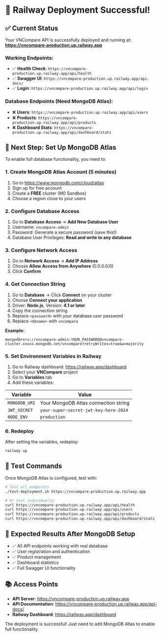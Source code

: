 # 🎉 Railway Deployment Successful!

## ✅ Current Status

Your VNCompare API is successfully deployed and running at:
**https://vncompare-production.up.railway.app**

### Working Endpoints:
- ✅ **Health Check**: `https://vncompare-production.up.railway.app/api/health`
- ✅ **Swagger UI**: `https://vncompare-production.up.railway.app/api-docs/`
- ✅ **Login**: `https://vncompare-production.up.railway.app/api/login`

### Database Endpoints (Need MongoDB Atlas):
- ❌ **Users**: `https://vncompare-production.up.railway.app/api/users`
- ❌ **Products**: `https://vncompare-production.up.railway.app/api/products`
- ❌ **Dashboard Stats**: `https://vncompare-production.up.railway.app/api/dashboard/stats`

## 🔧 Next Step: Set Up MongoDB Atlas

To enable full database functionality, you need to:

### 1. Create MongoDB Atlas Account (5 minutes)
1. Go to https://www.mongodb.com/cloud/atlas
2. Sign up for free account
3. Create a **FREE** cluster (M0 Sandbox)
4. Choose a region close to your users

### 2. Configure Database Access
1. Go to **Database Access** → **Add New Database User**
2. Username: `vncompare-admin`
3. Password: Generate a secure password (save this!)
4. Database User Privileges: **Read and write to any database**

### 3. Configure Network Access
1. Go to **Network Access** → **Add IP Address**
2. Choose **Allow Access from Anywhere** (0.0.0.0/0)
3. Click **Confirm**

### 4. Get Connection String
1. Go to **Database** → Click **Connect** on your cluster
2. Choose **Connect your application**
3. Driver: **Node.js**, Version: **4.1 or later**
4. Copy the connection string
5. Replace `<password>` with your database user password
6. Replace `<dbname>` with `vncompare`

**Example:**
```
mongodb+srv://vncompare-admin:YOUR_PASSWORD@vncompare-cluster.xxxxx.mongodb.net/vncompare?retryWrites=true&w=majority
```

### 5. Set Environment Variables in Railway
1. Go to Railway dashboard: https://railway.app/dashboard
2. Select your **VNCompare** project
3. Go to **Variables** tab
4. Add these variables:

| Variable | Value |
|----------|-------|
| `MONGODB_URI` | Your MongoDB Atlas connection string |
| `JWT_SECRET` | `your-super-secret-jwt-key-here-2024` |
| `NODE_ENV` | `production` |

### 6. Redeploy
After setting the variables, redeploy:
```bash
railway up
```

## 🧪 Test Commands

Once MongoDB Atlas is configured, test with:

```bash
# Test all endpoints
./test-deployment.sh https://vncompare-production.up.railway.app

# Or test individually:
curl https://vncompare-production.up.railway.app/api/health
curl https://vncompare-production.up.railway.app/api/users
curl https://vncompare-production.up.railway.app/api/products
curl https://vncompare-production.up.railway.app/api/dashboard/stats
```

## 🎯 Expected Results After MongoDB Setup

- ✅ All API endpoints working with real database
- ✅ User registration and authentication
- ✅ Product management
- ✅ Dashboard statistics
- ✅ Full Swagger UI functionality

## 📚 Access Points

- **API Server**: https://vncompare-production.up.railway.app
- **API Documentation**: https://vncompare-production.up.railway.app/api-docs/
- **Railway Dashboard**: https://railway.app/dashboard

The deployment is successful! Just need to add MongoDB Atlas to enable full functionality.
